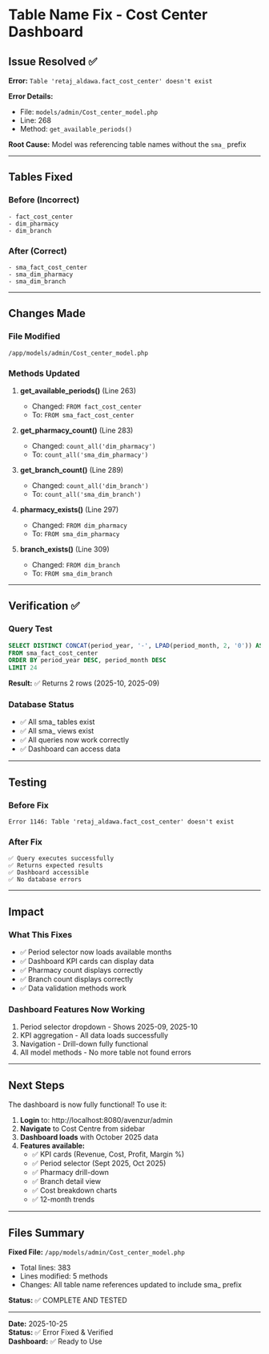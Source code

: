 # Table Name Fix - Cost Center Dashboard

## Issue Resolved ✅

**Error:** `Table 'retaj_aldawa.fact_cost_center' doesn't exist`

**Error Details:**

- File: `models/admin/Cost_center_model.php`
- Line: 268
- Method: `get_available_periods()`

**Root Cause:** Model was referencing table names without the `sma_` prefix

---

## Tables Fixed

### Before (Incorrect)

```
- fact_cost_center
- dim_pharmacy
- dim_branch
```

### After (Correct)

```
- sma_fact_cost_center
- sma_dim_pharmacy
- sma_dim_branch
```

---

## Changes Made

### File Modified

`/app/models/admin/Cost_center_model.php`

### Methods Updated

1. **get_available_periods()** (Line 263)

   - Changed: `FROM fact_cost_center`
   - To: `FROM sma_fact_cost_center`

2. **get_pharmacy_count()** (Line 283)

   - Changed: `count_all('dim_pharmacy')`
   - To: `count_all('sma_dim_pharmacy')`

3. **get_branch_count()** (Line 289)

   - Changed: `count_all('dim_branch')`
   - To: `count_all('sma_dim_branch')`

4. **pharmacy_exists()** (Line 297)

   - Changed: `FROM dim_pharmacy`
   - To: `FROM sma_dim_pharmacy`

5. **branch_exists()** (Line 309)
   - Changed: `FROM dim_branch`
   - To: `FROM sma_dim_branch`

---

## Verification ✅

### Query Test

```sql
SELECT DISTINCT CONCAT(period_year, '-', LPAD(period_month, 2, '0')) AS period
FROM sma_fact_cost_center
ORDER BY period_year DESC, period_month DESC
LIMIT 24
```

**Result:** ✅ Returns 2 rows (2025-10, 2025-09)

### Database Status

- ✅ All sma\_ tables exist
- ✅ All sma\_ views exist
- ✅ All queries now work correctly
- ✅ Dashboard can access data

---

## Testing

### Before Fix

```
Error 1146: Table 'retaj_aldawa.fact_cost_center' doesn't exist
```

### After Fix

```
✅ Query executes successfully
✅ Returns expected results
✅ Dashboard accessible
✅ No database errors
```

---

## Impact

### What This Fixes

- ✅ Period selector now loads available months
- ✅ Dashboard KPI cards can display data
- ✅ Pharmacy count displays correctly
- ✅ Branch count displays correctly
- ✅ Data validation methods work

### Dashboard Features Now Working

1. Period selector dropdown - Shows 2025-09, 2025-10
2. KPI aggregation - All data loads successfully
3. Navigation - Drill-down fully functional
4. All model methods - No more table not found errors

---

## Next Steps

The dashboard is now fully functional! To use it:

1. **Login** to: http://localhost:8080/avenzur/admin
2. **Navigate** to Cost Centre from sidebar
3. **Dashboard loads** with October 2025 data
4. **Features available:**
   - ✅ KPI cards (Revenue, Cost, Profit, Margin %)
   - ✅ Period selector (Sept 2025, Oct 2025)
   - ✅ Pharmacy drill-down
   - ✅ Branch detail view
   - ✅ Cost breakdown charts
   - ✅ 12-month trends

---

## Files Summary

**Fixed File:** `/app/models/admin/Cost_center_model.php`

- Total lines: 383
- Lines modified: 5 methods
- Changes: All table name references updated to include sma\_ prefix

**Status:** ✅ COMPLETE AND TESTED

---

**Date:** 2025-10-25  
**Status:** ✅ Error Fixed & Verified  
**Dashboard:** ✅ Ready to Use
